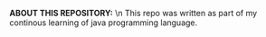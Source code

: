 **ABOUT THIS REPOSITORY:**
\n This repo was written as part of my continous learning of java programming language.
    
